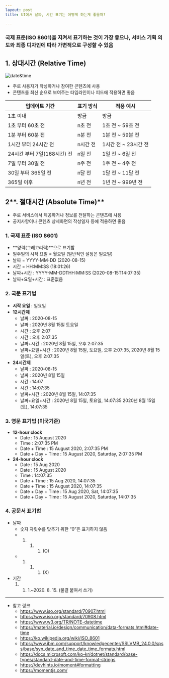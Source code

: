 ```yaml
---
layout: post
title: UI에서 날짜, 시간 표기는 어떻게 하는게 좋을까?

---
```


### 국제 표준(ISO 8601)을 지켜서 표기하는 것이 가장 좋으나,  서비스 기획 의도와 최종 디자인에 따라 가변적으로 구성할 수 있음

## **1. 상대시간 (Relative Time)**

![date&time](https://kimtoma.com/media/2021/01/date&time.png)

- 주로 사용자가 작성하거나 참여한 콘텐츠에 사용
- 콘텐츠를 최신 순으로 보여주는 타임라인이나 피드에 적용하면 좋음

| 업데이트 기간               | 표기 방식 | 적용 예시            |
| --------------------------- | --------- | -------------------- |
| 1초 이내                    | 방금      | 방금                 |
| 1초 부터 60초 전            | n초 전    | 1초 전 ~ 59초 전     |
| 1분 부터 60분 전            | n분 전    | 1분 전 ~ 59분 전     |
| 1시간 부터 24시간 전        | n시간 전  | 1시간 전 ~ 23시간 전 |
| 24시간 부터 7일(168시간) 전 | n일 전    | 1일 전 ~ 6일 전      |
| 7일 부터 30일 전            | n주 전    | 1주 전 ~ 4주 전      |
| 30일 부터 365일 전          | n달 전    | 1달 전 ~ 11달 전     |
| 365일 이후                  | n년 전    | 1년 전 ~ 999년 전    |





## 2**. 절대시간 (Absolute Time)**

- 주로 서비스에서 제공하거나 정보를 전달하는 콘텐츠에 사용
- 공지사항이나 콘텐츠 상세화면의 작성일자 등에 적용하면 좋음

### **1. 국제 표준 (ISO 8601)**

- **양력(그레고리력)**으로 표기함
- 일주일의 시작 요일 = 월요일 (일반적인 설정은 일요일)
- 날짜 = YYYY-MM-DD (2020-08-15)
- 시간 = HH:MM:SS (18:01:26)
- 날짜+시간 : YYYY-MM-DDTHH:MM:SS (2020-08-15T14:07:35)
- 날짜+요일+시간 : 표준없음

### **2. 국문 표기법**

- **시작 요일** : 일요일
- **12시간제**
  - 날짜 : 2020-08-15
  - 날짜 : 2020년 8월 15일 토요일
  - 시간 : 오후 2:07
  - 시간 : 오후 2:07:35
  - 날짜+시간 : 2020년 8월 15일, 오후 2:07:35
  - 날짜+요일+시간 : 2020년 8월 15일, 토요일, 오후 2:07:35, 2020년 8월 15일(토), 오후 2:07:35
- **24시간제**
  - 날짜 : 2020-08-15
  - 날짜 : 2020년 8월 15일
  - 시간 : 14:07
  - 시간 : 14:07:35
  - 날짜+시간 : 2020년 8월 15일, 14:07:35
  - 날짜+요일+시간 : 2020년 8월 15일, 토요일, 14:07:35 2020년 8월 15일(토), 14:07:35

### **3. 영문 표기법 (미국기준)**

- **12-hour clock**
  - Date : 15 August 2020
  - Time : 2:07:35 PM
  - Date + Time : 15 August 2020, 2:07:35 PM
  - Date + Day + Time : 15 August 2020, Saturday, 2:07:35 PM
- **24-hour clock**
  - Date : 15 Aug 2020
  - Date : 15 August 2020
  - Time : 14:07:35
  - Date + Time : 15 Aug 2020, 14:07:35
  - Date + Time : 15 August 2020, 14:07:35
  - Date + Day + Time : 15 Aug 2020, Sat, 14:07:35
  - Date + Day + Time : 15 August 2020, Saturday, 14:07:35

### **4. 공문서 표기법**

- 날짜
  - 숫자 자릿수를 맞추기 위한 “0”은 표기하지 않음
  - 1. 1. 1. (O)
  - 1. 1. 1. (X)
- 기간
  1. 1. 1.~2020. 8. 15. (물결 붙여서 쓰기)

------

- 참고 링크
  - https://www.iso.org/standard/70907.html
  - https://www.iso.org/standard/70908.html
  - https://www.w3.org/TR/NOTE-datetime
  - https://material.io/design/communication/data-formats.html#date-time
  - https://ko.wikipedia.org/wiki/ISO_8601
  - https://www.ibm.com/support/knowledgecenter/SSLVMB_24.0.0/spss/base/syn_date_and_time_date_time_formats.html
  - https://docs.microsoft.com/ko-kr/dotnet/standard/base-types/standard-date-and-time-format-strings
  - https://devhints.io/moment#formatting
  - https://momentjs.com/